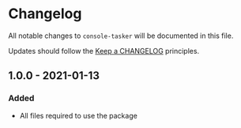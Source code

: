 # Changelog

All notable changes to `console-tasker` will be documented in this file.

Updates should follow the [Keep a CHANGELOG](http://keepachangelog.com/) principles.

## 1.0.0 - 2021-01-13

### Added
- All files required to use the package

